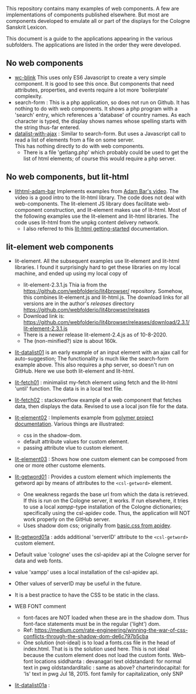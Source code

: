 
This repository contains many examples of web components.  A few are
implementations of components published elsewhere.  But most are 
components developed to emulate all or part of the displays for the
Cologne Sanskrit Lexicon.

This document is a guide to the applications appearing in the various
subfolders.  The applications are listed in the order they were developed.

## No web components
* [wc-blink](https://funderburkjim.github.io/webcompLearn/wc-blink/index.html) This uses only ES6 Javascript to create a very simple component.  It is
good to see this once.  But components that need attributes, properties,
and events require a lot more 'boilerplate' complexity.
* search-form :  This is a php application, so does not run on Github.
  It has nothing to do with web components.  It shows a php program with
  a 'search' entry, which references a 'database' of country names.
  As each character is typed, the display shows names whose spelling
  starts with the string thus-far entered. 
* [datalist-with-ajax](https://funderburkjim.github.io/webcompLearn/datalist-with-ajax/) : Similar to search-form.  But uses a Javascript call to read
  a list of elements from a file on some server.  
  This has nothing directly to do with web components.
  * There is a file 'getlang.php' which probably could be used to get
    the list of html elements; of course this would require a php server.

## No web components, but lit-html
* [lithtml-adam-bar](https://funderburkjim.github.io/webcompLearn/lithtml-adam-bar/)  Implements examples from [Adam Bar's video](https://www.youtube.com/watch?v=eSILtbWYrNc).  The video is a good intro to the lit-html library.
  The code does not deal with web-components. The lit-element
  JS library does facilitate web-component construction, and lit-element
  makes use of lit-html.  Most of the following examples use the
  lit-element and lit-html libraries.
  The code uses lit-html from the unpkg content delivery network.
  * I also referred to this [lit-html getting-started](https://lit-html.polymer-project.org/guide/getting-started) documentation.

## lit-element web components
* lit-element.  All the subsequent examples use lit-element and lit-html
  libraries.  I found it surprisingly hard to get these libraries on
  my local machine, and ended up using my local copy of 
  * lit-element-2.3.1.js
    Thia ia from the  https://github.com/webfolderio/lit4browser/ repository.
    Somehow, this combines lit-element.js and lit-html.js.
    The download links for all versions are in the author's *releases* directory
    https://github.com/webfolderio/lit4browser/releases
  * Download link is: https://github.com/webfolderio/lit4browser/releases/download/2.3.1/lit-element-2.3.1.js
  * There is a newer release lit-element-2.4.js as of 10-8-2020.
  * The (non-minified?) size is about 160k.


* [lit-datalist01](https://funderburkjim.github.io/webcompLearn/lit-datalist01/)
  is an early example of an input element with an ajax call for auto-suggestion;
  The functionality is much like the search-form example above.
  This also requires a php server, so doesn't run on GitHub.
  Here we use both lit-element and lit-html. 
* [lit-fetch01](https://funderburkjim.github.io/webcompLearn/lit-fetch01/) :
  minimalist my-fetch element using fetch and the lit-html 'until' function.
  The data is in a local text file.
* [lit-fetch02](https://funderburkjim.github.io/webcompLearn/lit-fetch02/) :
  stackoverflow example of a web component that fetches data, then
  displays the data. Revised to use a local json file for the data.
* [lit-element02](https://funderburkjim.github.io/webcompLearn/lit-element02/) :  Implements example from [polymer project documentation](https://lit-element.polymer-project.org/try/style).  Various things are illustrated:
  * css in the shadow-dom.  
  * default attribute values for custom element.
  * passing attribute vlue to custom element.
* [lit-element03](https://funderburkjim.github.io/webcompLearn/lit-element03/) :  Shows how one custom element can be composed from one or more other
  custome elements.
* [lit-getword01](https://funderburkjim.github.io/webcompLearn/lit-getword01/) :  Provides a custom element which implements the getword api by means of
  attributes to the `<csl-getword>` element.  
  * One weakness regards the base url from which the data is retrieved.
    If this is run on the Cologne server, it works.
    If run elsewhere, it tries to use a local *xampp*-type installation of
    the Cologne dictionaries; specifically using the csl-apidev code.
    Thus, the application will NOT work properly on the GitHub server.
  * Uses shadow dom css; originally from 
    [basic.css from apidev](https://github.com/sanskrit-lexicon/csl-apidev/blob/master/css/basic.css).  
* [lit-getword01a](https://funderburkjim.github.io/webcompLearn/lit-getword01a/) : adds additional 'serverID' attribute to the `<csl-getword>` custom element.
 * Default value 'cologne' uses the csl-apidev api at the Cologne server for data and web fonts.
 * value 'xampp' uses a local installation of the csl-apidev api.
 * Other values of serverID may be useful in the future.
 * It is a best practice to have the CSS to be static in the class.
* WEB FONT comment
  * font-faces are NOT loaded when these are in the shadow dom.
    Thus font-face statements must be in the regular ('light') dom.
  * Ref: https://medium.com/rate-engineering/winning-the-war-of-css-conflicts-through-the-shadow-dom-de6c797b5cba
  * One solution (not-ideal) is to load a fonts.css file in the
    head of index.html.  That is is the solution used here.
    This is not ideal because the custom element does not load the
    custom fonts.
 Web-font locations
siddhanta : devanagari text
oldstandard: for normal text in pwg
oldstandarditalic : same as above?
charterindocapital: for 'ls' text in pwg
       Jul 18, 2015. font family for capitalization, only SNP 

* [lit-datalist01a](https://funderburkjim.github.io/webcompLearn/lit-datalist01a/) : 
